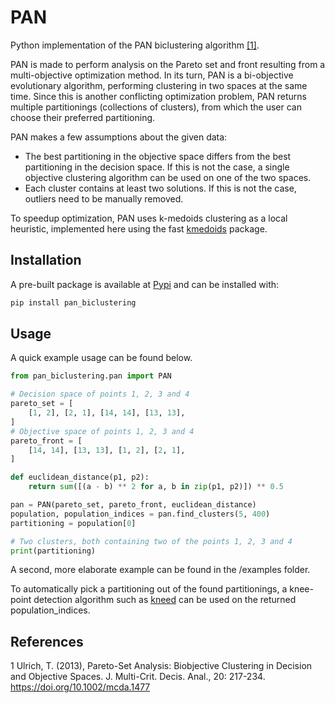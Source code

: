 # PAN
Python implementation of the PAN biclustering algorithm [[1]](#1).

PAN is made to perform analysis on the Pareto set and front resulting from a multi-objective optimization method. In its turn, PAN is a bi-objective evolutionary algorithm, performing clustering in two spaces at the same time. Since this is another conflicting optimization problem, PAN returns multiple partitionings (collections of clusters), from which the user can choose their preferred partitioning.

PAN makes a few assumptions about the given data:
- The best partitioning in the objective space differs from the best partitioning in the decision space. If this is not the case, a single objective clustering algorithm can be used on one of the two spaces.
- Each cluster contains at least two solutions. If this is not the case, outliers need to be manually removed.

To speedup optimization, PAN uses k-medoids clustering as a local heuristic, implemented here using the fast [kmedoids](https://github.com/kno10/python-kmedoids) package.


## Installation
A pre-built package is available at [Pypi]() and can be installed with:
```sh
pip install pan_biclustering
```


## Usage
A quick example usage can be found below.

```python
from pan_biclustering.pan import PAN

# Decision space of points 1, 2, 3 and 4
pareto_set = [
    [1, 2], [2, 1], [14, 14], [13, 13],
]
# Objective space of points 1, 2, 3 and 4
pareto_front = [
    [14, 14], [13, 13], [1, 2], [2, 1],
]

def euclidean_distance(p1, p2):
    return sum([(a - b) ** 2 for a, b in zip(p1, p2)]) ** 0.5

pan = PAN(pareto_set, pareto_front, euclidean_distance)
population, population_indices = pan.find_clusters(5, 400)
partitioning = population[0]

# Two clusters, both containing two of the points 1, 2, 3 and 4
print(partitioning)
```

A second, more elaborate example can be found in the /examples folder.

To automatically pick a partitioning out of the found partitionings, a knee-point detection algorithm such as [kneed](https://pypi.org/project/kneed/) can be used on the returned population_indices.

## References
<a id="1">1</a>
Ulrich, T. (2013), Pareto-Set Analysis: Biobjective Clustering in Decision and Objective Spaces. J. Multi-Crit. Decis. Anal., 20: 217-234. https://doi.org/10.1002/mcda.1477